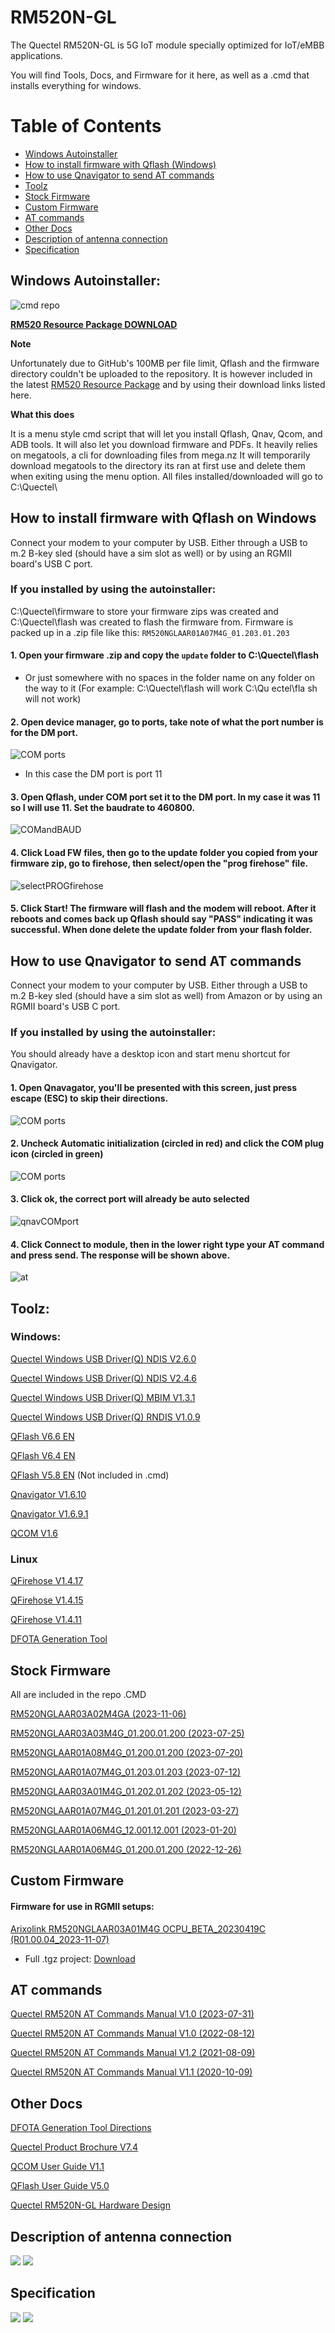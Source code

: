 # RM520N-GL
The Quectel RM520N-GL is 5G IoT module specially optimized for IoT/eMBB applications. 

You will find Tools, Docs, and Firmware for it here, as well as a .cmd that installs everything for windows.
# Table of Contents
- [Windows Autoinstaller](#windows-autoinstaller)
- [How to install firmware with Qflash (Windows)](#how-to-install-firmware-with-qflash-on-windows)
- [How to use Qnavigator to send AT commands](#how-to-use-qnavigator-to-send-at-commands)
- [Toolz](#toolz)
- [Stock Firmware](#stock-firmware)
- [Custom Firmware](#custom-firmware)
- [AT commands](#at-commands)
- [Other Docs](#other-docs)
- [Description of antenna connection](#description-of-antenna-connection)
- [Specification](#specification)

## Windows Autoinstaller:
![cmd repo](https://github.com/iamromulan/quectel-rgmii-configuration-notes/blob/main/images/repocmd.png?raw=true)

**[RM520 Resource Package DOWNLOAD](https://mega.nz/file/LdExyA7L#_XOa8fjVgHfH8k6cwnBelqA5ntIzzbEPnQdQhvAP6Jg)**

**Note**

Unfortunately due to GitHub's 100MB per file limit, Qflash and the firmware directory couldn't be uploaded to the repository. It is however included in the latest [RM520 Resource Package](https://mega.nz/file/LdExyA7L#_XOa8fjVgHfH8k6cwnBelqA5ntIzzbEPnQdQhvAP6Jg) and by using their download links listed here.

**What this does**

It is a menu style cmd script that will let you install Qflash, Qnav, Qcom, and ADB tools. It will also let you download firmware and PDFs. It heavily relies on megatools, a cli for downloading files from mega.nz
It will temporarily download megatools to the directory its ran at first use and delete them when exiting using the menu option.
All files installed/downloaded will go to C:\Quectel\
## How to install firmware with Qflash on Windows 
Connect your modem to your computer by USB. Either through a USB to m.2 B-key sled (should have a sim slot as well) or by using an RGMII board's USB C port.
### If you installed by using the autoinstaller: 
C:\Quectel\firmware to store your firmware zips was created and C:\Quectel\flash was created to flash the firmware from.
Firmware is packed up in a .zip file like this: `RM520NGLAAR01A07M4G_01.203.01.203`
#### 1. Open your firmware .zip and copy the `update` folder to C:\Quectel\flash 
* Or just somewhere with no spaces in the folder name on any folder on the way to it (For example: C:\Quectel\flash will work  C:\Qu ectel\fla sh will not work)
#### 2. Open device manager, go to ports, take note of what the port number is for the DM port. 
![COM ports](https://github.com/iamromulan/quectel-rgmii-configuration-notes/blob/main/images/ports.png?raw=true)
* In this case the DM port is port 11
 #### 3. Open Qflash, under COM port set it to the DM port. In my case it was 11 so I will use 11. Set the baudrate to 460800. 
 ![COMandBAUD](https://github.com/iamromulan/quectel-rgmii-configuration-notes/blob/main/images/portbauadqflash.png?raw=true)
 #### 4. Click Load FW files, then go to the update folder you copied from your firmware zip, go to firehose, then select/open the "prog firehose" file. 
 ![selectPROGfirehose](https://github.com/iamromulan/quectel-rgmii-configuration-notes/blob/main/images/selectprogfirehose.png?raw=true)
 #### 5. Click Start! The firmware will flash and the modem will reboot. After it reboots and comes back up Qflash should say "PASS" indicating it was successful. When done delete the update folder from your flash folder.

## How to use Qnavigator to send AT commands

Connect your modem to your computer by USB. Either through a USB to m.2 B-key sled (should have a sim slot as well) from Amazon or by using an RGMII board's USB C port.
### If you installed by using the autoinstaller: 
You should already have a desktop icon and start menu shortcut for Qnavigator.
#### 1. Open Qnavagator, you'll be presented with this screen, just press escape (ESC) to skip their directions. 
![COM ports](https://github.com/iamromulan/quectel-rgmii-configuration-notes/blob/main/images/qnavfirst.png?raw=true)
#### 2. Uncheck Automatic initialization (circled in red) and click the COM plug icon (circled in green)
![COM ports](https://github.com/iamromulan/quectel-rgmii-configuration-notes/blob/main/images/qnavsec.png?raw=true)
#### 3. Click ok, the correct port will already be auto selected
![qnavCOMport](https://github.com/iamromulan/quectel-rgmii-configuration-notes/blob/main/images/qnavport.png?raw=true)
#### 4. Click Connect to module, then in the lower right type your AT command and press send. The response will be shown above.
![at](https://github.com/iamromulan/quectel-rgmii-configuration-notes/blob/main/images/qnavat.png?raw=true)
## Toolz:
### Windows:

<a href="https://mega.nz/file/GVMS1D7K#ogA1oLOwhkRlLWDDhisG9p0k1H_jhcAJOesHHV-XKUg">Quectel Windows USB Driver(Q) NDIS V2.6.0</a>

<a href="https://mega.nz/file/jFlnkIoC#2HSmvJTVQvcCjN8xYj6G2UxY91khYbLdvTF9NoXRGfQ">Quectel Windows USB Driver(Q) NDIS V2.4.6</a> 

<a href="https://mega.nz/file/XctiBLRQ#TPjrW5AKIcct9giF7aZlaxTwUM9Huwpa0mOls4xP5NE" title="Quectel_Windows_USB_DriverQ_NDIS_V2.4.6">Quectel Windows USB Driver(Q) MBIM V1.3.1</a>

<a href="https://mega.nz/file/Sclj0C5Q#EJ3xr60g99thcuyVav42bOjs-z_Iu-Qv3hYycrJAjbk" title="RNDIS_V1.0.9.zip">Quectel Windows USB Driver(Q) RNDIS V1.0.9</a>

[QFlash V6.6 EN](https://mega.nz/file/Lc8E3BLB#RoYzTEdk1TS3EKC_REEPQ18MrNo5c5BFQ7iT18Bx-A4) 

[QFlash V6.4 EN](https://mega.nz/file/PEFT1A5Z#uGUNnpcKtKwmd_lw8POnY51Jr2LSLnU-biQNKhhsnL4) 

<a href="https://drive.google.com/file/d/1j3Wy_znL2ajt2_Rc4gejgoJRcp8ieQLm/view?usp=sharing" title="QFlash.V5.8.EN">QFlash V5.8 EN</a> (Not included in .cmd)

<a href="https://mega.nz/file/GdEWHSLa#vYQnNUMArmWwxfzfn6gvbFWI52jtNbnD9Atr0COEIqo" title="Qnavigator_V1.6.10">Qnavigator V1.6.10</a>

<a href="https://mega.nz/file/DQFSmDob#0o-PKKEUcdLYpi4UNBQ90IowzQyPduqdKaVVjFcYAi0" title="Qnavigator_V1.6.9.1.zip">Qnavigator V1.6.9.1</a>

<a href="https://mega.nz/file/qVd00YTT#SDe_oaYEZdxE1ZYcV32gG_7HgkHfO9sJfBX440e59xU" title="QCOM_V1.6">QCOM V1.6</a>

### Linux

[QFirehose V1.4.17](https://mega.nz/file/HNdEHI5I#tbOhCRS5vNZ-J9eEVVD_ip-YrU2cIYeD9bLO0j24gz4) 

<a href="https://mega.nz/file/jN1wnZzL#nHb7rB1A5QiY3hW1QZWkXljGQcl_73WWCTwC8mRl0kg" title="QFirehose_Linux_Android_V1.4.15">QFirehose V1.4.15</a>

<a href="https://mega.nz/file/aFlVgBZT#RC3tJWaiya-uvlFLiZoq_Y6n3rc8vEKcNhtzagI_2FA" title="QFirehose_Linux_Android_V1.4.11">QFirehose V1.4.11</a>

[DFOTA Generation Tool](https://mega.nz/file/TIV0wAyQ#tyHLdmeHLPd2_ZmxjiLZPtDLY9OlhhjN1tiXR9hpdtM) 

## Stock Firmware
All are included in the repo .CMD

<a href="https://mega.nz/file/3UVHwbJZ#XxVYTEuPJJOxz1WrSHmkdTbNMvziU9LIDTPIbTh2rkg">RM520NGLAAR03A02M4GA
 (2023-11-06)</a> 

<a href="https://mega.nz/file/bEdwAQwI#DVPT-QX60A7pSFVXxxukMDSXTZswTl39XlTEH_NWWpM">RM520NGLAAR03A03M4G_01.200.01.200
 (2023-07-25)</a> 

<a href="https://mega.nz/file/OZFkAC6C#xLaLs8qeOMOmic1wHLROrZedZ3USmNzGrSkFddOiAzk">RM520NGLAAR01A08M4G_01.200.01.200
 (2023-07-20)</a> 

<a href="https://mega.nz/file/LJd2yYxQ#lPdFog6G_5RFdKCltnpGKrblvEFOiW-Ctumz72LNMns" title="RM520NGLAAR01A07M4G_01.203.01.203">RM520NGLAAR01A07M4G_01.203.01.203 
(2023-07-12)</a> 

<a href="https://mega.nz/file/mUsXRBaI#ZIbLL2GWnTG_j8RzMaHV4fN5P6v4zBKc1MLfGX5BXH0" title="RM520NGLAAR03A01M4G_01.202.01.202">RM520NGLAAR03A01M4G_01.202.01.202 
(2023-05-12)</a>

<a href="https://mega.nz/file/yRMH1YAB#-vDBJ4ywc4aM68ECG2Sef2i-5VuCHk-is05Y5HRyUJM" title="RM520NGLAAR01A07M4G_01.201.01.201">RM520NGLAAR01A07M4G_01.201.01.201 
(2023-03-27)</a>

<a href="https://mega.nz/file/2NVlUSiK#V7Gt1KHpbQIw8J66wo07PMqamGjQK1uXfu1etbjENvs" title="RM520NGLAAR01A06M4G_12.001.12.001">RM520NGLAAR01A06M4G_12.001.12.001 
(2023-01-20)</a>

<a href="https://mega.nz/file/SBVDCDbB#oGc7xp0BwjweSqACmxWHjlAZwVuBNtNa-v1z6ob43oQ" title="RM520NGLAAR01A06M4G_01.200.01.200 2">RM520NGLAAR01A06M4G_01.200.01.200 
(2022-12-26)</a>

## Custom Firmware
#### Firmware for use in RGMII setups:
[Arixolink RM520NGLAAR03A01M4G OCPU_BETA_20230419C 
(R01.00.04_2023-11-07)](https://mega.nz/file/vZsyhaoA#LOav6ZB9ZK15Vm8Nph1s6LpbmHTZNn0f8MsjvFcby1c)

- Full .tgz project: [Download](https://mega.nz/file/CdVimDjL#EzL7rK5hy2VGXdj31R3jAWFDkncnvwxviaqVRzPcTY0)
## AT commands
<a href="https://mega.nz/file/zEEmCYTb#Y_YVlSEWNn9tz9dpHvY1rSZuDR_gEB6XEVIQ0nGrCJQ" title="Quectel RM520N AT Commands Manual V1.0.0">Quectel RM520N AT Commands Manual V1.0 
(2023-07-31)</a>

<a href="https://mega.nz/file/zIllzT7S#leMbHiKL_jmEy2LZMp1-3aI2BLW2m8vkNFl8ApT3FQw" title="Quectel RM520N AT Commands Manual V1.0.0">Quectel RM520N AT Commands Manual V1.0 
(2022-08-12)</a>

<a href="https://mega.nz/file/mVNRXZrI#FS1_8YIZgqEEcyjWG1__RMI5IeiTc6yrwU9xw6bCpsQ" title="Quectel RM520N AT Commands Manual V1.2">Quectel RM520N AT Commands Manual V1.2
(2021-08-09)</a>

<a href="https://mega.nz/file/nIlhFBhS#QuJZIaN0EkBvLYqFhSUCv_qjx0aGsSG04VXUp1huATw">Quectel RM520N AT Commands Manual V1.1 
(2020-10-09)</a>

## Other Docs
<a href="https://mega.nz/file/LRVDDYCQ#VFARx9j_0g43LaBS_-4IPDjQwAR55dePl4eVgFQcGXY">DFOTA Generation Tool Directions</a>

<a href="https://mega.nz/file/TI9yHTjL#iJVMKIMRH-gaIwoSZkUDgmAU3s9hjL3I1brFHeV0t-I">Quectel Product Brochure V7.4</a>

<a href="https://mega.nz/file/HMsgAI7Q#kVLf7ETrE13zrsUUmdq2NUe2d26ZSkbeqgmNXQ4offw">QCOM User Guide V1.1</a>

<a href="https://mega.nz/file/bQsw1YqS#c2j1rqAvUZRAhQUniaHfUD0CZZNvxtusW12eIgReDzI">QFlash User Guide V5.0 </a>

<a href="https://mega.nz/file/fJEG1bDJ#KKkdZOrS0o4xu_3WXLdy3l6N1Aj6-sZYTxceF99oB2I">Quectel RM520N-GL Hardware Design</a>


## Description of antenna connection
![](https://github.com/4IceG/Personal_data/blob/master/5G/antenasmall.png?raw=true)
![](https://github.com/4IceG/Personal_data/blob/master/5G/rm520n-gl.PNG?raw=true)

## Specification
![](https://github.com/4IceG/Personal_data/blob/master/5G/quectel_rm520n-gl_5g_specification_v1-0-0_preliminary_20210915-1.png?raw=true)
![](https://github.com/4IceG/Personal_data/blob/master/5G/quectel_rm520n-gl_5g_specification_v1-0-0_preliminary_20210915-2.png?raw=true)


